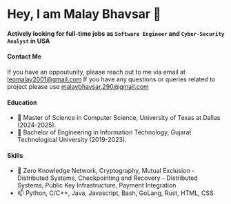 # Hey, I am Malay Bhavsar 👋

#### Actively looking for full-time jobs as `Software Engineer` and `Cyber-Security Analyst` in USA

#### Contact Me
If you have an oppoutunity, please reach out to me via email at leomalay2001@gmail.com
If you have any questions or queries related to project please use malaybhavsar.290@gmail.com
#### Education
- 🌱 Master of Science in Computer Science, University of Texas at Dallas (2024-2025).
- 🌱 Bachelor of Engineering in Information Technology, Gujarat Technological University (2019-2023).

#### Skills
- 💬 Zero Knowledge Network, Cryptography, Mutual Exclusion - Distributed Systems, Checkpointing and Recovery - Distributed Systems, Public Key Infrastructure, Payment Integration
- 📫 Python, C/C++, Java, Javascript, Bash, GoLang, Rust, HTML, CSS


